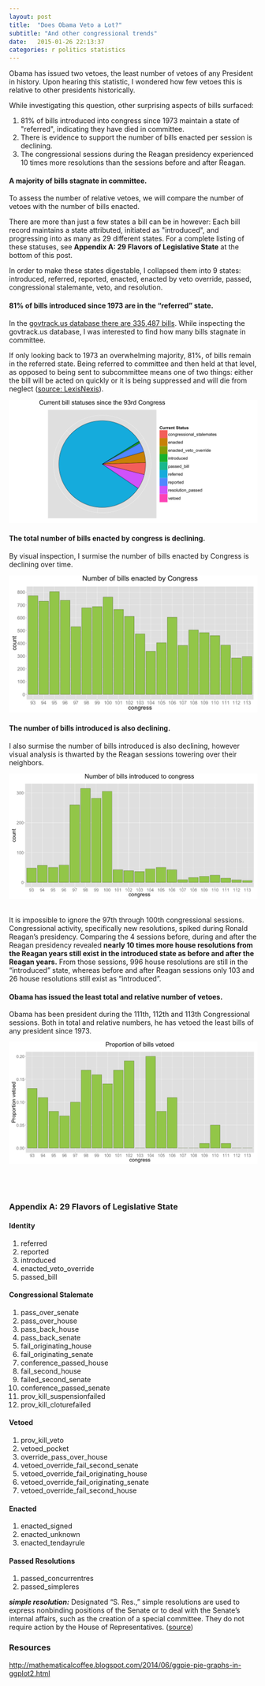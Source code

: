 ```yaml
---
layout: post
title:  "Does Obama Veto a Lot?"
subtitle: "And other congressional trends"
date:   2015-01-26 22:13:37
categories: r politics statistics
---
```


<p>Obama has issued two vetoes, the least number of vetoes of any President in history. Upon hearing this statistic, I wondered how few vetoes this is relative to other presidents historically.</p>

<p>While investigating this question, other surprising aspects of bills surfaced:</p>
<ul style="list-style-type: decimal">
<li>81% of bills introduced into congress since 1973 maintain a state of "referred", indicating they have died in committee.</li>
<li>There is evidence to support the number of bills enacted per session is declining.</li>
<li>The congressional sessions during the Reagan presidency experienced 10 times more resolutions than the sessions before and after Reagan.</li>
</ul>

<div id="has-congress-been-busy" class="section level2">
<h4>A majority of bills stagnate in committee.</h4>
<p>To assess the number of relative vetoes, we will compare the number of vetoes with the number of bills enacted.</p>

<p>There are more than just a few states a bill can be in however: Each bill record maintains a state attributed, initiated as "introduced", and progressing into as many as 29 different states. For a complete listing of these statuses, see <strong>Appendix A: 29 Flavors of Legislative State</strong> at the bottom of this post.</p>

<p>In order to make these states digestable, I collapsed them into 9 states: introduced, referred, reported, enacted, enacted by veto override, passed, congressional stalemante, veto, and resolution.</p>
</ul>
<div id="of-bills-in-us-history-remain-in-a-referred-state" class="section level3">
<h4>81% of bills introduced since 1973 are in the “referred” state.</h4>

<p>In the <a href="https://www.govtrack.us/developers/api">govtrack.us database there are 335,487 bills</a>. While inspecting the govtrack.us database, I was interested to find how many bills stagnate in committee.</p>

<p>If only looking back to 1973 an overwhelming majority, 81%, of bills remain in the referred state. Being referred to committee and then held at that level, as opposed to being sent to subcommittee means one of two things: either the bill will be acted on quickly or it is being suppressed and will die from neglect (<a href="http://www.lexisnexis.com/help/CU/The_Legislative_Process/Stage_3.htm">source: LexisNexis</a>).</p>

<img src="/css/images/bill_statuses_pie.png" />

</div>

<h4>The total number of bills enacted by congress is declining.</h4>
<p>By visual inspection, I surmise the number of bills enacted by Congress is declining over time.</p>

<img src="/css/images/bills_enacted.png" />
</div>
<div id="reagans-congressional-sessions-introduction-of-resolutions-dwarves-those-before-and-after" class="section level3">
<h4>The number of bills introduced is also declining.</h4>
<p>I also surmise the number of bills introduced is also declining, however visual analysis is thwarted by the Reagan sessions towering over their neighbors.</p>
<img src="/css/images/bills_introduced.png" />

<br />
<br />
<p>It is impossible to ignore the 97th through 100th congressional sessions. Congressional activity, specifically new resolutions, spiked during Ronald Reagan’s presidency. Comparing the 4 sessions before, during and after the Reagan presidency revealed <strong>nearly 10 times more house resolutions from the Reagan years still exist in the introduced state as before and after the Reagan years.</strong> From those sessions, 996 house resolutions are still in the “introduced” state, whereas before and after Reagan sessions only 103 and 26 house resolutions still exist as “introduced”.</p>

<div id="does-obama-veto-a-lot" class="section level2">
<h4>Obama has issued the least total and relative number of vetoes.</h4>
<p>Obama has been president during the 111th, 112th and 113th Congressional sessions. Both in total and relative numbers, he has vetoed the least bills of any president since 1973.</p>

<img src="/css/images/proportion_vetoed.png" />

<br />
<br />
<br />
<br />
<div id="appendix-a-29-flavors-of-legislative-state" class="section level3">
<h3>Appendix A: 29 Flavors of Legislative State</h3>
<div id="identity" class="section level4">
<h4>Identity</h4>
<ul style="list-style-type: decimal">
<li>referred</li>
<li>reported</li>
<li>introduced</li>
<li>enacted_veto_override</li>
<li>passed_bill</li>
</ul>
</div>
<div id="congressional-stalemate" class="section level4">
<h4>Congressional Stalemate</h4>
<ul style="list-style-type: decimal">
<li>pass_over_senate</li>
<li>pass_over_house</li>
<li>pass_back_house</li>
<li>pass_back_senate</li>
<li>fail_originating_house</li>
<li>fail_originating_senate</li>
<li>conference_passed_house</li>
<li>fail_second_house</li>
<li>failed_second_senate</li>
<li>conference_passed_senate</li>
<li>prov_kill_suspensionfailed</li>
<li>prov_kill_cloturefailed</li>
</ul>
</div>
<div id="vetoed" class="section level4">
<h4>Vetoed</h4>
<ul style="list-style-type: decimal">
<li>prov_kill_veto</li>
<li>vetoed_pocket</li>
<li>override_pass_over_house</li>
<li>vetoed_override_fail_second_senate</li>
<li>vetoed_override_fail_originating_house</li>
<li>vetoed_override_fail_originating_senate</li>
<li>vetoed_override_fail_second_house</li>
</ul>
</div>
<div id="enacted" class="section level4">
<h4>Enacted</h4>
<ul style="list-style-type: decimal">
<li>enacted_signed</li>
<li>enacted_unknown</li>
<li>enacted_tendayrule</li>
</ul>
</div>
<div id="passed-resolutions" class="section level4">
<h4>Passed Resolutions</h4>
<ul style="list-style-type: decimal">
<li>passed_concurrentres</li>
<li>passed_simpleres</li>
</ul>
<p><strong><em>simple resolution:</em></strong> Designated “S. Res.,” simple resolutions are used to express nonbinding positions of the Senate or to deal with the Senate’s internal affairs, such as the creation of a special committee. They do not require action by the House of Representatives. (<a href="https://www.senate.gov/reference/glossary_term/simple_resolution.htm">source</a>)</p>
</div>
</div>
<div id="resources" class="section level3">
<h3>Resources</h3>
<p><a href="http://mathematicalcoffee.blogspot.com/2014/06/ggpie-pie-graphs-in-ggplot2.html">http://mathematicalcoffee.blogspot.com/2014/06/ggpie-pie-graphs-in-ggplot2.html</a></p>
</div>
</div>


</div>
